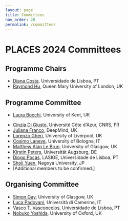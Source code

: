 ```yaml
---
layout: page
title: Committees
nav_order: 20
permalink: /committees
---
```


# PLACES 2024 Committees

## Programme Chairs

- [Diana Costa](https://ciencias.ulisboa.pt/perfil/dfdcosta), Universidade de Lisboa, PT
- [Raymond Hu](http://eecs.qmul.ac.uk/people/profiles/huraymond.html), Queen Mary University of London, UK


## Programme Committee

- [Laura Bocchi](https://www.kent.ac.uk/computing/people/3119/bocchi-laura), University of Kent, UK
<!-- [Mariangiola Dezani-Ciancaglini](http://www.di.unito.it/~dezani/), Università di Torino, IT -->
- [Cinzia Di Giusto](https://niouze.i3s.unice.fr/digiusto/node/1), Université Côte d'Azur, CNRS, FR
- [Juliana Franco](https://jupvfranco.github.io/), DeepMind, UK
- [Lorenzo Gheri](https://sites.google.com/view/lorgheri/home), University of Liverpool, UK
- [Cosimo Laneve](https://www.unibo.it/sitoweb/cosimo.laneve/en), University of Bologna, IT
- [Matthew Alan Le Brun](https://www.gla.ac.uk/schools/computing/staff/matthewalanlebrun/), University of Glasgow, UK
- [Kirstin Peters](https://www.uni-augsburg.de/en/fakultaet/fai/informatik/prof/swtti/team/kirstin-peters/), Universität Augsburg, DE
- [Diogo Poças](https://www.lasige.pt/member/diogo-pocas/), LASIGE, Universidade de Lisboa, PT
- [Shoji Yuen](https://profs.provost.nagoya-u.ac.jp/html/100001809_en.html), Nagoya University, JP
- [Additional members to be confirmed.]


## Organising Committee

- [Simon Gay](http://www.dcs.gla.ac.uk/~simon), University of Glasgow, UK
- [Luca Padovani](https://boystrange.github.io), Università di Camerino, IT
- [Vasco T. Vasconcelos](https://www.di.fc.ul.pt/~vv), Universidade de Lisboa, PT
- [Nobuko Yoshida](http://https://www.cs.ox.ac.uk/people/nobuko.yoshida/), University of Oxford, UK


